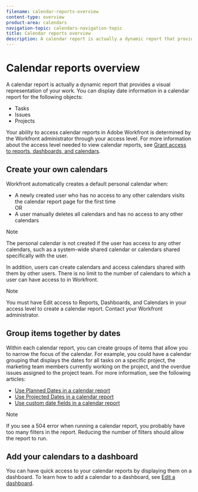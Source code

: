 ```yaml
---
filename: calendar-reports-overview
content-type: overview
product-area: calendars
navigation-topic: calendars-navigation-topic
title: Calendar reports overview
description: A calendar report is actually a dynamic report that provides a visual representation of your work. You can display date information in a calendar report for the following objects:
---
```


# Calendar reports overview

A calendar report is actually a dynamic report that provides a visual representation of your work.&nbsp;You can display date information in a calendar report for the following objects:

* Tasks
* Issues
* Projects

Your ability to access calendar reports in Adobe Workfront is determined by the Workfront administrator through your access level. For more information about the access level needed to view calendar reports, see [Grant access to reports, dashboards, and calendars](../../../administration-and-setup/add-users/configure-and-grant-access/grant-access-reports-dashboards-calendars.md).

## Create your own calendars

Workfront automatically creates a default personal calendar when:

* A newly created user who has no access to any other calendars visits the calendar report page for the first time  
  OR
* A user manually deletes all calendars and has no access to any other calendars

>[!NOTE]
>
>The personal calendar is not created if the user has access to any other calendars, such as a system-wide shared calendar or calendars shared specifically with the user.

In addition, users can create calendars and access calendars shared with them by other users. There is no limit to the number of calendars to which a user can have access to in Workfront.

>[!NOTE]
>
>You must have Edit access to Reports, Dashboards, and Calendars in your access level to create a calendar report. Contact your Workfront administrator.

## Group items together by dates

Within each calendar report, you can create groups of items that allow you to narrow the focus of the calendar. For example, you could have a calendar grouping that displays the dates for all tasks on a specific project, the marketing team members currently working on the project, and the overdue issues assigned to the project team. For more information, see the following articles:

* [Use Planned Dates in a calendar report](../../../reports-and-dashboards/reports/calendars/use-planned-dates.md) 
* [Use Projected Dates in a calendar report](../../../reports-and-dashboards/reports/calendars/use-projected-dates.md) 
* [Use custom date fields in a calendar report](../../../reports-and-dashboards/reports/calendars/use-custom-dates.md)

>[!NOTE]
>
>If you see a 504 error when running a calendar report, you probably have too many filters in the report. Reducing the number of filters should allow the report to run.

## Add your calendars to a dashboard

You can have quick access to your calendar reports by displaying them on a dashboard. To learn how to add a calendar to a dashboard, see [Edit a dashboard](../../../reports-and-dashboards/dashboards/creating-and-managing-dashboards/edit-dashboard.md).
